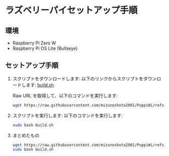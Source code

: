 # ラズベリーパイセットアップ手順

## 環境

- Raspberry Pi Zero W
- Raspberry Pi OS Lite (Bullseye)

## セットアップ手順

1. スクリプトをダウンロードします:
    以下のリンクからスクリプトをダウンロードします:
    [build.sh](https://github.com/mizunoshota2001/PuppiWi/blob/main/RaspberryPi/assets/build.sh)
    
    Raw URL を取得して、以下のコマンドを実行します:
    ```bash
    wget https://raw.githubusercontent.com/mizunoshota2001/PuppiWi/refs/heads/pi5/RaspberryPi/assets/build.sh
    ```

2. スクリプトを実行します:
    以下のコマンドを実行します:
    ```bash
    sudo bash build.sh
    ```

3. まとめたもの
    ```bash
    wget https://raw.githubusercontent.com/mizunoshota2001/PuppiWi/refs/heads/pi5/RaspberryPi/assets/build.sh
    sudo bash build.sh
    ```
